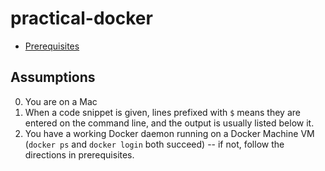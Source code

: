 # practical-docker

* [Prerequisites](./PREREQUISITES.md)

## Assumptions

0. You are on a Mac
0. When a code snippet is given, lines prefixed with `$` means they are entered on the command line, and the output is usually listed below it.
0. You have a working Docker daemon running on a Docker Machine VM (`docker ps` and `docker login` both succeed) -- if not, follow the directions in prerequisites.

